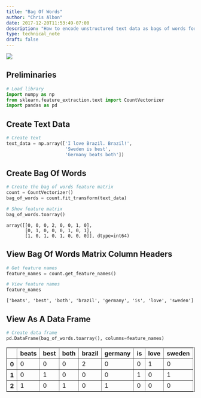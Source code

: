 ```yaml
---
title: "Bag Of Words"
author: "Chris Albon"
date: 2017-12-20T11:53:49-07:00
description: "How to encode unstructured text data as bags of words for machine learning in Python."
type: technical_note
draft: false
---
```

<a alt="Bag Of Words" href="https://machinelearningflashcards.com">
    <img src="bag_of_words/Bag_Of_Words_print.png" class="flashcard center-block">
</a>

## Preliminaries


```python
# Load library
import numpy as np
from sklearn.feature_extraction.text import CountVectorizer
import pandas as pd
```

## Create Text Data


```python
# Create text
text_data = np.array(['I love Brazil. Brazil!',
                      'Sweden is best',
                      'Germany beats both'])
```

## Create Bag Of Words


```python
# Create the bag of words feature matrix
count = CountVectorizer()
bag_of_words = count.fit_transform(text_data)

# Show feature matrix
bag_of_words.toarray()
```




    array([[0, 0, 0, 2, 0, 0, 1, 0],
           [0, 1, 0, 0, 0, 1, 0, 1],
           [1, 0, 1, 0, 1, 0, 0, 0]], dtype=int64)



## View Bag Of Words Matrix Column Headers


```python
# Get feature names
feature_names = count.get_feature_names()

# View feature names
feature_names
```




    ['beats', 'best', 'both', 'brazil', 'germany', 'is', 'love', 'sweden']



## View As A Data Frame


```python
# Create data frame
pd.DataFrame(bag_of_words.toarray(), columns=feature_names)
```




<div>
<style>
    .dataframe thead tr:only-child th {
        text-align: right;
    }

    .dataframe thead th {
        text-align: left;
    }

    .dataframe tbody tr th {
        vertical-align: top;
    }
</style>
<table border="1" class="dataframe">
  <thead>
    <tr style="text-align: right;">
      <th></th>
      <th>beats</th>
      <th>best</th>
      <th>both</th>
      <th>brazil</th>
      <th>germany</th>
      <th>is</th>
      <th>love</th>
      <th>sweden</th>
    </tr>
  </thead>
  <tbody>
    <tr>
      <th>0</th>
      <td>0</td>
      <td>0</td>
      <td>0</td>
      <td>2</td>
      <td>0</td>
      <td>0</td>
      <td>1</td>
      <td>0</td>
    </tr>
    <tr>
      <th>1</th>
      <td>0</td>
      <td>1</td>
      <td>0</td>
      <td>0</td>
      <td>0</td>
      <td>1</td>
      <td>0</td>
      <td>1</td>
    </tr>
    <tr>
      <th>2</th>
      <td>1</td>
      <td>0</td>
      <td>1</td>
      <td>0</td>
      <td>1</td>
      <td>0</td>
      <td>0</td>
      <td>0</td>
    </tr>
  </tbody>
</table>
</div>


